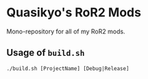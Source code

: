 # Quasikyo's RoR2 Mods
Mono-repository for all of my RoR2 mods.

## Usage of `build.sh`
```
./build.sh [ProjectName] [Debug|Release]
```
